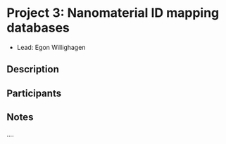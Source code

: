 # Project 3: Nanomaterial ID mapping databases

* Lead: Egon Willighagen

## Description

## Participants

## Notes

....
